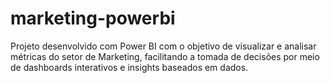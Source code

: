 # marketing-powerbi
Projeto desenvolvido com Power BI com o objetivo de visualizar e analisar métricas do setor de Marketing, facilitando a tomada de decisões por meio de dashboards interativos e insights baseados em dados.
